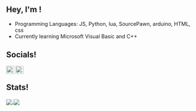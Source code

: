 ## Hey, I'm </MICO>!
<ul>
  <li>Programming Languages: JS, Python, lua, SourcePawn, arduino, HTML, css</li>
  <li>Currently learning Microsoft Visual Basic and C++</li>
</ul>

## Socials!
<a href="https://steamcommunity.com/profiles/76561198985255524/">
  <img align="left" alt="Steam" width="22px" src="https://upload.wikimedia.org/wikipedia/commons/thumb/8/83/Steam_icon_logo.svg/512px-Steam_icon_logo.svg.png" />
</a>
<a href="https://steamcommunity.com/profiles/76561198985255524/">
  <img align="left" alt="Discord" width="22px" src="https://discord.com/assets/3437c10597c1526c3dbd98c737c2bcae.svg" />
</a>
<br>

## Stats!
<a href="https://github.com/DEV-MICO">
  <img align="center" src="https://github-readme-stats.vercel.app/api?username=DEV-MICO&show_icons=true&theme=github_dark" />
</a>
<a href="https://github.com/DEV-MICO">
  <img align="center" src="https://github-readme-stats.vercel.app/api/top-langs/?username=DEV-MICO&theme=github_dark" />
</a>
